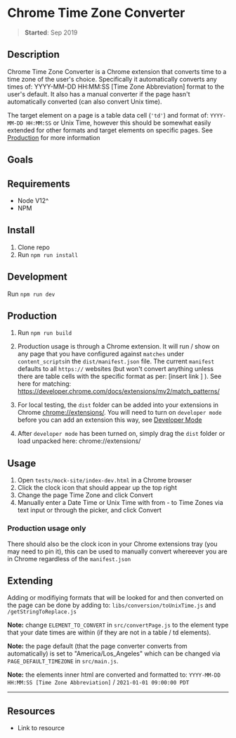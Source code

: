 # Chrome Time Zone Converter

> **Started**: Sep 2019

## Description

Chrome Time Zone Converter is a Chrome extension that converts time to a time zone of the user's choice. Specifically it automatically converts any times of: YYYY-MM-DD HH:MM:SS [Time Zone Abbreviation] format to the user's default. It also has a manual converter if the page hasn't automatically converted (can also convert Unix time).

The target element on a page is a table data cell (`'td'`) and format of: `YYYY-MM-DD HH:MM:SS` or Unix Time, however this should be somewhat easily extended for other formats and target elements on specific pages. See [Production](https://github.com/richardaspinall/chrome-timezone-converter#production) for more information

## Goals

## Requirements

- Node V12^
- NPM

## Install

1. Clone repo
2. Run `npm run install`

## Development

Run `npm run dev`

## Production

1. Run `npm run build`

2. Production usage is through a Chrome extension. It will run / show on any page that you have configured against `matches` under `content_scripts`in the `dist/manifest.json` file. The current `manifest` defaults to all `https://` websites (but won't convert anything unless there are table cells with the specific format as per: [insert link ] ). See here for matching: https://developer.chrome.com/docs/extensions/mv2/match_patterns/

3. For local testing, the `dist` folder can be added into your extensions in Chrome [chrome://extensions/](chrome://extensions/). You will need to turn on `developer mode` before you can add an extension this way, see [Developer Mode](https://developer.chrome.com/docs/extensions/mv3/faq/#:~:text=You%20can%20start%20by%20turning,right%2Dhand%20corner%20is%20checked)

4. After `developer mode` has been turned on, simply drag the `dist` folder or load unpacked here: chrome://extensions/

## Usage

1. Open `tests/mock-site/index-dev.html` in a Chrome browser
2. Click the clock icon that should appear up the top right
3. Change the page Time Zone and click Convert
4. Manually enter a Date Time or Unix Time with from - to Time Zones via text input or through the picker, and click Convert

### Production usage only

There should also be the clock icon in your Chrome extensions tray (you may need to pin it), this can be used to manually convert whereever you are in Chrome regardless of the `manifest.json`

## Extending

Adding or modifiying formats that will be looked for and then converted on the page can be done by adding to: `libs/conversion/toUnixTime.js` and `/getStringToReplace.js`

**Note:** change `ELEMENT_TO_CONVERT` in `src/convertPage.js` to the element type that your date times are within (if they are not in a table / td elements).

**Note:** the page default (that the page converter converts from automatically) is set to "America/Los_Angeles" which can be changed via `PAGE_DEFAULT_TIMEZONE` in `src/main.js`.

**Note:** the elements inner html are converted and formatted to: `YYYY-MM-DD HH:MM:SS [Time Zone Abbreviation]` / `2021-01-01 09:00:00 PDT`

---

## Resources

- Link to resource
